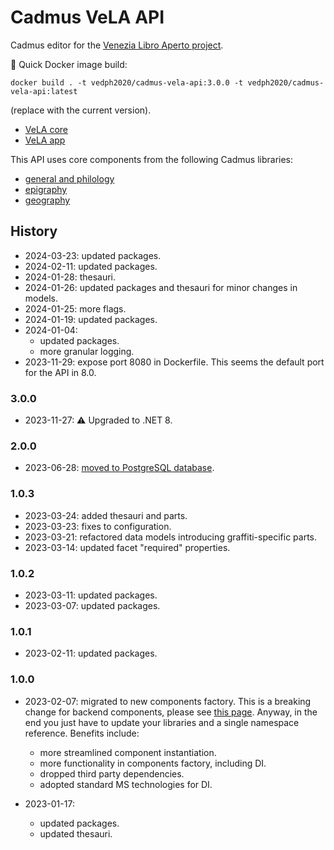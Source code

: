 # Cadmus VeLA API

Cadmus editor for the [Venezia Libro Aperto project](https://projet.biblissima.fr/en/calls-projects/selected-projects/venezia-libro-aperto-vela).

🐋 Quick Docker image build:

    docker build . -t vedph2020/cadmus-vela-api:3.0.0 -t vedph2020/cadmus-vela-api:latest

(replace with the current version).

- [VeLA core](https://github.com/vedph/cadmus-vela)
- [VeLA app](https://github.com/vedph/cadmus-vela-app)

This API uses core components from the following Cadmus libraries:

- [general and philology](https://github.com/vedph/cadmus-shell-2)
- [epigraphy](https://github.com/vedph/cadmus-epigraphy)
- [geography](https://github.com/vedph/cadmus-geo)

## History

- 2024-03-23: updated packages.
- 2024-02-11: updated packages.
- 2024-01-28: thesauri.
- 2024-01-26: updated packages and thesauri for minor changes in models.
- 2024-01-25: more flags.
- 2024-01-19: updated packages.
- 2024-01-04:
  - updated packages.
  - more granular logging.
- 2023-11-29: expose port 8080 in Dockerfile. This seems the default port for the API in 8.0.

### 3.0.0

- 2023-11-27: ⚠️ Upgraded to .NET 8.

### 2.0.0

- 2023-06-28: [moved to PostgreSQL database](https://myrmex.github.io/overview/cadmus/dev/history/b-rdbms/).

### 1.0.3

- 2023-03-24: added thesauri and parts.
- 2023-03-23: fixes to configuration.
- 2023-03-21: refactored data models introducing graffiti-specific parts.
- 2023-03-14: updated facet "required" properties.

### 1.0.2

- 2023-03-11: updated packages.
- 2023-03-07: updated packages.

### 1.0.1

- 2023-02-11: updated packages.

### 1.0.0

- 2023-02-07: migrated to new components factory. This is a breaking change for backend components, please see [this page](https://myrmex.github.io/overview/cadmus/dev/history/#2023-02-01---backend-infrastructure-upgrade). Anyway, in the end you just have to update your libraries and a single namespace reference. Benefits include:
  - more streamlined component instantiation.
  - more functionality in components factory, including DI.
  - dropped third party dependencies.
  - adopted standard MS technologies for DI.

- 2023-01-17:
  - updated packages.
  - updated thesauri.
